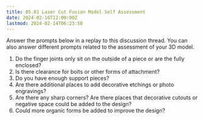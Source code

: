 ```yaml
---
title: 05.01 Laser Cut Fusion Model Self Assessment
date: 2024-02-16T12:00:00Z
lastmod: 2024-02-14T06:23:50
---
```


Answer the prompts below in a replay to this discussion thread. You can also answer different prompts related to the assessment of your 3D model.

1. Do the finger joints only sit on the outside of a piece or are the fully enclosed?
2. Is there clearance for bolts or other forms of attachment?
3. Do you have enough support pieces?
4. Are there additional places to add decorative etchings or photo engravings?
5. Are there any sharp corners? Are there places that decorative cutouts or negative space could be added to the design?
6. Could more organic forms be added to improve the design?
